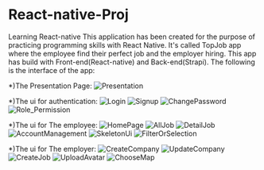 # React-native-Proj
Learning React-native
This application has been created for the purpose of practicing programming skills with React Native. It's called TopJob app where the employee find their perfect job and the employer hiring. This app has build with Front-end(React-native)
and Back-end(Strapi). The following is the interface of the app: 

*)The Presentation Page:
![Presentation](https://github.com/Sinha2k/React-native-Proj/assets/93465305/d77dbd4f-f4f5-47c5-aeb1-b068f4fc618e)


*)The ui for authentication:
![Login](https://github.com/Sinha2k/React-native-Proj/assets/93465305/13124401-24a1-4279-90b9-64216faf1815)
![Signup](https://github.com/Sinha2k/React-native-Proj/assets/93465305/3fbec1d4-fc1d-42f1-b59a-cf5efacc7e4c)
![ChangePassword](https://github.com/Sinha2k/React-native-Proj/assets/93465305/278789fc-eccf-4876-a420-b4811f531671)
     ![Role_Permission](https://github.com/Sinha2k/React-native-Proj/assets/93465305/684bebc0-3972-4c1c-a4b6-c18060029f51)


*)The ui for The employee:
![HomePage](https://github.com/Sinha2k/React-native-Proj/assets/93465305/f2543d97-6e1a-4828-b535-f8e2f09686a5)
![AllJob](https://github.com/Sinha2k/React-native-Proj/assets/93465305/c6982eb0-ff18-45a5-b41b-fba3cbeac9cc)
![DetailJob](https://github.com/Sinha2k/React-native-Proj/assets/93465305/0603c232-2b73-4f71-9853-b476ef5aadde)
![AccountManagement](https://github.com/Sinha2k/React-native-Proj/assets/93465305/88f3a8ad-6bb9-4b7b-8798-9beb05582d46)
![SkeletonUi](https://github.com/Sinha2k/React-native-Proj/assets/93465305/a02d7c62-69e5-40b7-beba-8b973eb3284a)
![FilterOrSelection](https://github.com/Sinha2k/React-native-Proj/assets/93465305/4ed81e87-6638-4cc3-b611-5b26357b5097)


*)The ui for The employer:
![CreateCompany](https://github.com/Sinha2k/React-native-Proj/assets/93465305/0157efd8-c8fa-4e65-8646-a4e5b3d66516)
![UpdateCompany](https://github.com/Sinha2k/React-native-Proj/assets/93465305/fc788fb0-c97c-4958-9a5d-eecb3c6151e0)
![CreateJob](https://github.com/Sinha2k/React-native-Proj/assets/93465305/1a49a82a-dc09-4c4c-b880-fdcc7f6c6a88)
![UploadAvatar](https://github.com/Sinha2k/React-native-Proj/assets/93465305/870bf277-775c-493f-92bc-090b7cdd2207)
![ChooseMap](https://github.com/Sinha2k/React-native-Proj/assets/93465305/eae01554-2998-42f8-b28a-f619cd775828)



